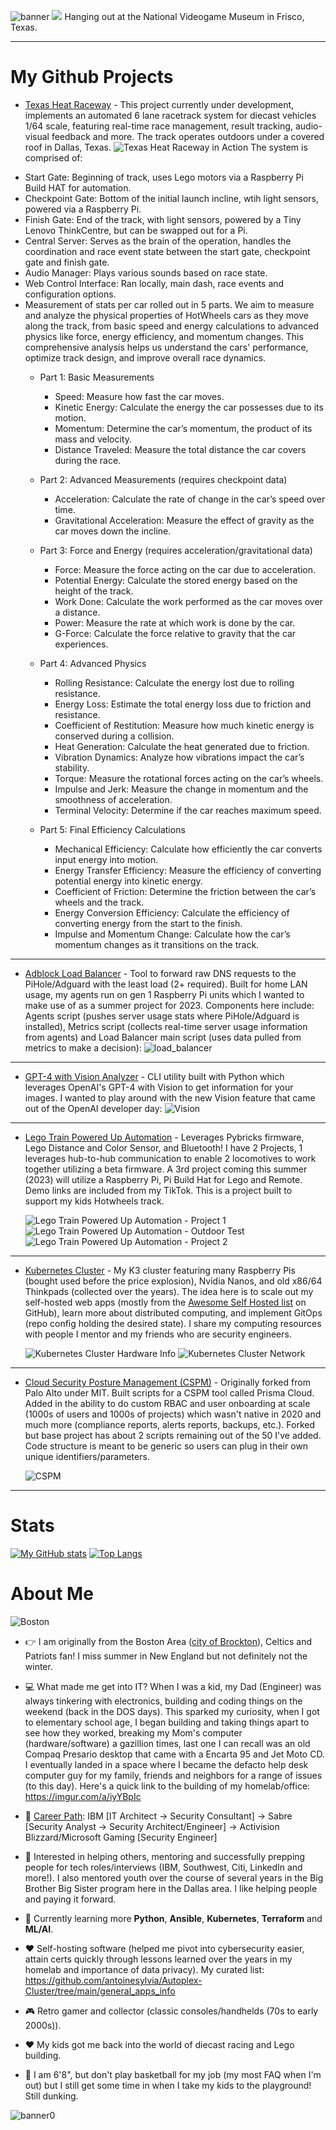 ![banner](https://github.com/antoinesylvia/antoinesylvia/blob/main/banner.jpg)
![](https://komarev.com/ghpvc/?username=antoinesylvia&color=grey) Hanging out at the National Videogame Museum in Frisco, Texas.

------------------------------
# My Github Projects

* [Texas Heat Raceway](https://github.com/antoinesylvia/Texas_Heat_Raceway) - This project currently under development, implements an automated 6 lane racetrack system for diecast vehicles 1/64 scale, featuring real-time race management, result tracking, audio-visual feedback and more. The track operates outdoors under a covered roof in Dallas, Texas. 
![Texas Heat Raceway in Action](https://github.com/antoinesylvia/Texas_Heat_Raceway/raw/54fa975025f74245992fad0b8fe581977904259c/zPics/20240816_225830.jpg)
The system is comprised of:
- Start Gate: Beginning of track, uses Lego motors via a Raspberry Pi Build HAT for automation.
- Checkpoint Gate: Bottom of the initial launch incline, wtih light sensors, powered via a Raspberry Pi.
- Finish Gate: End of the track, with light sensors, powered by a Tiny Lenovo ThinkCentre, but can be swapped out for a Pi.
- Central Server: Serves as the brain of the operation, handles the coordination and race event state between the start gate, checkpoint gate and finish gate.
- Audio Manager: Plays various sounds based on race state.
- Web Control Interface: Ran locally, main dash, race events and configuration options.
- Measurement of stats per car rolled out in 5 parts. We aim to measure and analyze the physical properties of HotWheels cars as they move along the track, from basic speed and energy calculations to advanced physics like force, energy efficiency, and momentum changes. This comprehensive analysis helps us understand the cars' performance, optimize track design, and improve overall race dynamics.
  - Part 1: Basic Measurements
    - Speed: Measure how fast the car moves.
    - Kinetic Energy: Calculate the energy the car possesses due to its motion.
    - Momentum: Determine the car’s momentum, the product of its mass and velocity.
    - Distance Traveled: Measure the total distance the car covers during the race.

  - Part 2: Advanced Measurements (requires checkpoint data)
    - Acceleration: Calculate the rate of change in the car’s speed over time.
    - Gravitational Acceleration: Measure the effect of gravity as the car moves down the incline.

  - Part 3: Force and Energy (requires acceleration/gravitational data)
    - Force: Measure the force acting on the car due to acceleration.
    - Potential Energy: Calculate the stored energy based on the height of the track.
    - Work Done: Calculate the work performed as the car moves over a distance.
    - Power: Measure the rate at which work is done by the car.
    - G-Force: Calculate the force relative to gravity that the car experiences.

  - Part 4: Advanced Physics
    - Rolling Resistance: Calculate the energy lost due to rolling resistance.
    - Energy Loss: Estimate the total energy loss due to friction and resistance.
    - Coefficient of Restitution: Measure how much kinetic energy is conserved during a collision.
    - Heat Generation: Calculate the heat generated due to friction.
    - Vibration Dynamics: Analyze how vibrations impact the car’s stability.
    - Torque: Measure the rotational forces acting on the car’s wheels.
    - Impulse and Jerk: Measure the change in momentum and the smoothness of acceleration.
    - Terminal Velocity: Determine if the car reaches maximum speed.

  - Part 5: Final Efficiency Calculations
    - Mechanical Efficiency: Calculate how efficiently the car converts input energy into motion.
    - Energy Transfer Efficiency: Measure the efficiency of converting potential energy into kinetic energy.
    - Coefficient of Friction: Determine the friction between the car’s wheels and the track.
    - Energy Conversion Efficiency: Calculate the efficiency of converting energy from the start to the finish.
    - Impulse and Momentum Change: Calculate how the car’s momentum changes as it transitions on the track.
---------------------
* [Adblock Load Balancer](https://github.com/antoinesylvia/adblock_load_balancer) - Tool to forward raw DNS requests to the PiHole/Adguard with the least load (2+ required). Built for home LAN usage, my agents run on gen 1 Raspberry Pi units which I wanted to make use of as a summer project for 2023. Components here include: Agents script (pushes server usage stats where PiHole/Adguard is installed), Metrics script (collects real-time server usage information from agents) and Load Balancer main script (uses data pulled from metrics to make a decision):
![load_balancer](https://raw.githubusercontent.com/antoinesylvia/adblock_load_balancer/main/z_pics/load_balancer.PNG) 
---------------------
* [GPT-4 with Vision Analyzer](https://github.com/antoinesylvia/dfw_metroplex_vision_gpt) - CLI utility built with Python which leverages OpenAI's GPT-4 with Vision to get information for your images. I wanted to play around with the new Vision feature that came out of the OpenAI developer day:
![Vision](https://github.com/antoinesylvia/dfw_metroplex_vision_gpt/blob/bc356d0626113e7fdf89c08d73170c675c8ada94/zzDemo/CLI.png)
---------------------
* [Lego Train Powered Up Automation](https://github.com/antoinesylvia/dfw_metroplex_poweredup_train) - Leverages Pybricks firmware, Lego Distance and Color Sensor, and Bluetooth! I have 2 Projects, 1 leverages hub-to-hub communication to enable 2 locomotives to work together utilizing a beta firmware. A 3rd project coming this summer (2023) will utilize a Raspberry Pi, Pi Build Hat for Lego and Remote. Demo links are included from my TikTok. This is a project built to support my kids Hotwheels track. 

  ![Lego Train Powered Up Automation - Project 1](https://github.com/antoinesylvia/dfw_metroplex_poweredup_train/blob/8380397289f0077545aec01b9a945f6d8fc9f5ff/zz_train_demo/project1.gif)
  ![Lego Train Powered Up Automation - Outdoor Test](https://github.com/antoinesylvia/dfw_metroplex_poweredup_train/blob/8380397289f0077545aec01b9a945f6d8fc9f5ff/zz_train_demo/outdoor_test.gif)
  ![Lego Train Powered Up Automation - Project 2](https://github.com/antoinesylvia/dfw_metroplex_poweredup_train/blob/8380397289f0077545aec01b9a945f6d8fc9f5ff/zz_train_demo/project2.gif)
---------------------
* [Kubernetes Cluster](https://github.com/antoinesylvia/Autoplex-Cluster) - My K3 cluster featuring many Raspberry Pis (bought used before the price explosion), Nvidia Nanos, and old x86/64 Thinkpads (collected over the years). The idea here is to scale out my self-hosted web apps (mostly from the [Awesome Self Hosted list](https://github.com/awesome-selfhosted/awesome-selfhosted) on GitHub), learn more about distributed computing, and implement GitOps (repo config holding the desired state). I share my computing resources with people I mentor and my friends who are security engineers.

  ![Kubernetes Cluster Hardware Info](https://github.com/antoinesylvia/Autoplex-Cluster/blob/a698782fab9cfef6df0b7fffd59080a50aa8da3a/hardware_info/lab.gif)
  ![Kubernetes Cluster Network](https://github.com/antoinesylvia/Autoplex-Cluster/blob/ab7a396ae3047457d9c3b55385e86922708b22ae/hardware_info/network.gif)
---------------------
* [Cloud Security Posture Management (CSPM)](https://github.com/antoinesylvia/pc-toolbox) - Originally forked from Palo Alto under MIT. Built scripts for a CSPM tool called Prisma Cloud. Added in the ability to do custom RBAC and user onboarding at scale (1000s of users and 1000s of projects) which wasn't native in 2020 and much more (compliance reports, alerts reports, backups, etc.). Forked but base project has about 2 scripts remaining out of the 50 I've added. Code structure is meant to be generic so users can plug in their own unique identifiers/parameters.

  ![CSPM](https://github.com/antoinesylvia/antoinesylvia/blob/c79f41d952ae252e547172428cb22b1b1f4f171e/z-cspm_.png)
  
* * * *

# Stats
[![My GitHub stats](https://github-readme-stats.vercel.app/api?username=antoinesylvia&theme=dark&show_icons=true)](https://github.com/anuraghazra/github-readme-stats)
[![Top Langs](https://github-readme-stats.vercel.app/api/top-langs/?username=antoinesylvia&theme=dark&show_icons=true)](https://github.com/anuraghazra/github-readme-stats)

# About Me
![Boston](https://github.com/antoinesylvia/antoinesylvia/blob/f474daa30a7410869dbdd60be384bf89055ebd38/fenway.jpg)


-   :point_right: I am originally from the Boston Area ([city of Brockton](https://www.youtube.com/watch?v=icGphpZFYVw&t=1127s)), Celtics and Patriots fan! I miss summer in New England but not definitely not the winter.
-   :computer: What made me get into IT? When I was a kid, my Dad (Engineer) was always tinkering with electronics, building and coding things on the weekend (back in the DOS days). This sparked my curiosity, when I got to elementary school age, I began building and taking things apart to see how they worked, breaking my Mom's computer (hardware/software) a gazillion times, last one I can recall was an old Compaq Presario desktop that came with a Encarta 95 and Jet Moto CD. I eventually landed in a space where I became the defacto help desk computer guy for my family, friends and neighbors for a range of issues (to this day). Here's a quick link to the building of my homelab/office: https://imgur.com/a/iyYBpIc
-   :construction_worker: [Career Path](https://www.linkedin.com/in/antoinesylvia/): IBM [IT Architect -> Security Consultant] -> Sabre [Security Analyst -> Security Architect/Engineer] -> Activision Blizzard/Microsoft Gaming [Security Engineer] 
-   :monocle_face: Interested in helping others, mentoring and successfully prepping people for tech roles/interviews (IBM, Southwest, Citi, LinkedIn and more!). I also mentored youth over the course of several years in the Big Brother Big Sister program here in the Dallas area. I like helping people and paying it forward. 
-   :seedling: Currently learning more **Python**, **Ansible**, **Kubernetes**, **Terraform** and **ML/AI**.
-   :heart: Self-hosting software (helped me pivot into cybersecurity easier, attain certs quickly through lessons learned over the years in my homelab and importance of data privacy). My curated list: https://github.com/antoinesylvia/Autoplex-Cluster/tree/main/general_apps_info
-   :video_game: Retro gamer and collector (classic consoles/handhelds (70s to early 2000s)). 
-   :heart: My kids got me back into the world of diecast racing and Lego building.

-   :basketball: I am 6'8", but don't play basketball for my job (my most FAQ when I'm out) but I still get some time in when I take my kids to the playground! Still dunking.




![banner0](https://github.com/antoinesylvia/antoinesylvia/blob/main/dallas.PNG)
